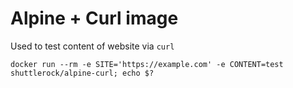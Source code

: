# Alpine + Curl image

Used to test content of website via `curl`

```shell
docker run --rm -e SITE='https://example.com' -e CONTENT=test shuttlerock/alpine-curl; echo $?
```
